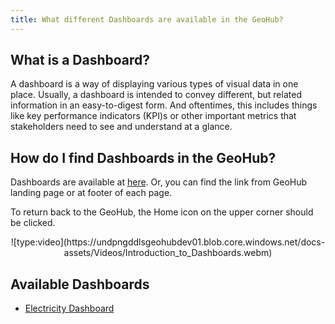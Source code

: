 ```yaml
---
title: What different Dashboards are available in the GeoHub?
---
```


## What is a Dashboard?

A dashboard is a way of displaying various types of visual data in one place. Usually, a dashboard is intended to convey different, but related information in an easy-to-digest form. And oftentimes, this includes things like key performance indicators (KPI)s or other important metrics that stakeholders need to see and understand at a glance.

## How do I find Dashboards in the GeoHub?

Dashboards are available at [here](https://dev.undpgeohub.org/dashboards). Or, you can find the link from GeoHub landing page or at footer of each page.

To return back to the GeoHub, the Home icon on the upper corner should be clicked.

<center> ![type:video](https://undpngddlsgeohubdev01.blob.core.windows.net/docs-assets/Videos/Introduction_to_Dashboards.webm)</center>

## Available Dashboards

- [Electricity Dashboard](./electricity.md)
